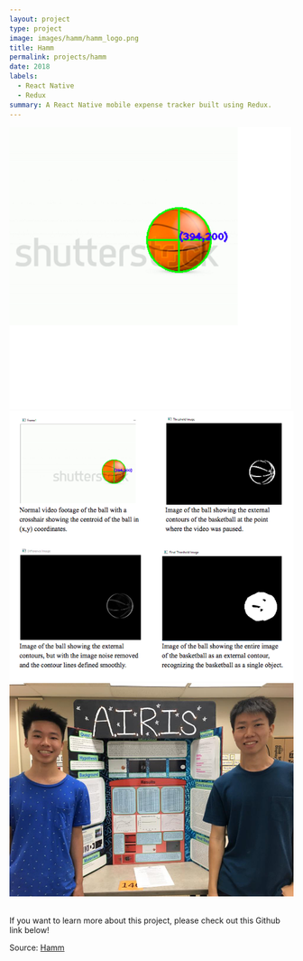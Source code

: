 ```yaml
---
layout: project
type: project
image: images/hamm/hamm_logo.png
title: Hamm
permalink: projects/hamm
date: 2018
labels:
  - React Native
  - Redux
summary: A React Native mobile expense tracker built using Redux.
---
```

<img class class="ui medium right floated rounded image" src="../images/airisdot.png">

<img src="../images/airispic.png">


<br>
<img class class="ui medium left floated rounded image" src="../images/airisgroup.jpg">
<br>
<br>


If you want to learn more about this project, please check out this Github link below!

Source: <a href="https://github.com/fpang0502/Hamm"><i class="large github icon"></i>Hamm</a>
